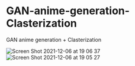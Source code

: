 # GAN-anime-generation-Clasterization
GAN anime generation + Clasterization

![Screen Shot 2021-12-06 at 19 06 37](https://user-images.githubusercontent.com/4342512/144917175-051fdc5c-6e75-47a3-aba4-085b94b8081a.png)
![Screen Shot 2021-12-06 at 19 05 27](https://user-images.githubusercontent.com/4342512/144917219-98429325-debb-4271-817f-9c3f7c4619fd.png)
